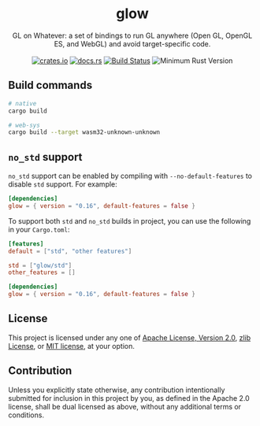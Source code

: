 <h1 align="center">
  glow
</h1>
<div align="center">
  GL on Whatever: a set of bindings to run GL anywhere (Open GL, OpenGL ES, and WebGL) and avoid target-specific code.
</div>
<br />
<div align="center">
  <a href="https://crates.io/crates/glow"><img src="https://img.shields.io/crates/v/glow.svg?label=glow" alt="crates.io"></a>
  <a href="https://docs.rs/glow"><img src="https://docs.rs/glow/badge.svg" alt="docs.rs"></a>
  <a href="https://github.com/grovesNL/glow/actions"><img src="https://github.com/grovesNL/glow/actions/workflows/ci.yml/badge.svg?branch=main" alt="Build Status" /></a>
  <img src="https://img.shields.io/badge/min%20rust-1.73-green.svg" alt="Minimum Rust Version">
</div>

## Build commands

```sh
# native
cargo build

# web-sys
cargo build --target wasm32-unknown-unknown
```

## `no_std` support

`no_std` support can be enabled by compiling with `--no-default-features` to
disable `std` support. For example:

```toml
[dependencies]
glow = { version = "0.16", default-features = false }
```

To support both `std` and `no_std` builds in project, you can use the following
in your `Cargo.toml`:

```toml
[features]
default = ["std", "other features"]

std = ["glow/std"]
other_features = []

[dependencies]
glow = { version = "0.16", default-features = false }
```

## License

This project is licensed under any one of [Apache License, Version
2.0](LICENSE-APACHE), [zlib License](LICENSE-ZLIB), or [MIT
license](LICENSE-MIT), at your option.

## Contribution

Unless you explicitly state otherwise, any contribution intentionally submitted
for inclusion in this project by you, as defined in the Apache 2.0 license,
shall be dual licensed as above, without any additional terms or conditions.
